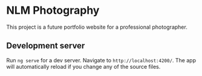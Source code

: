 # NLM Photography

This project is a future portfolio website for a professional photographer.

## Development server

Run `ng serve` for a dev server. Navigate to `http://localhost:4200/`. The app will automatically reload if you change any of the source files.
